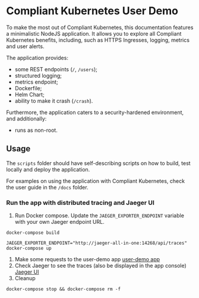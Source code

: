 # Compliant Kubernetes User Demo

To make the most out of Compliant Kubernetes, this documentation features a minimalistic NodeJS application. It allows you to explore all Compliant Kubernetes benefits, including, such as HTTPS Ingresses, logging, metrics and user alerts.

The application provides:

- some REST endpoints (`/`, `/users`);
- structured logging;
- metrics endpoint;
- Dockerfile;
- Helm Chart;
- ability to make it crash (`/crash`).

Furthermore, the application caters to a security-hardened environment, and additionally:

- runs as non-root.

## Usage

The `scripts` folder should have self-describing scripts on how to build, test locally and deploy the application.

For examples on using the application with Compliant Kubernetes, check the user guide in the `/docs` folder.

### Run the app with distributed tracing and Jaeger UI
1. Run Docker compose. Update the `JAEGER_EXPORTER_ENDPOINT` variable with your own Jaeger endpoint URL.
```console
docker-compose build

JAEGER_EXPORTER_ENDPOINT="http://jaeger-all-in-one:14268/api/traces" docker-compose up
```
1. Make some requests to the user-demo app
[user-demo app](http://localhost:3000/)
1. Check Jaeger to see the traces (also be displayed in the app console)
[Jaeger UI](http://localhost:16686/)
1. Cleanup
```console
docker-compose stop && docker-compose rm -f
```
